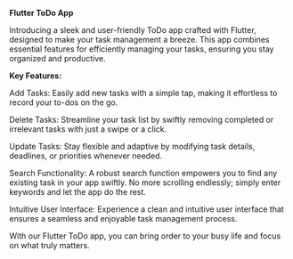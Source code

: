 **Flutter ToDo App**

Introducing a sleek and user-friendly ToDo app crafted with Flutter, designed to make your task management a breeze. This app combines essential features for efficiently managing your tasks, ensuring you stay organized and productive.

**Key Features:**

Add Tasks: Easily add new tasks with a simple tap, making it effortless to record your to-dos on the go.

Delete Tasks: Streamline your task list by swiftly removing completed or irrelevant tasks with just a swipe or a click.

Update Tasks: Stay flexible and adaptive by modifying task details, deadlines, or priorities whenever needed.

Search Functionality: A robust search function empowers you to find any existing task in your app swiftly. No more scrolling endlessly; simply enter keywords and let the app do the rest.

Intuitive User Interface: Experience a clean and intuitive user interface that ensures a seamless and enjoyable task management process.

With our Flutter ToDo app, you can bring order to your busy life and focus on what truly matters.
